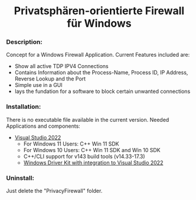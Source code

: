 <h1 align="center">Privatsphären-orientierte Firewall für Windows</h1>


### Description:
Concept for a Windows Firewall Application. 
Current Features included are:
- Show all active TDP IPV4 Connections
- Contains Information about the Process-Name, Process ID, IP Address, Reverse Lookup and the Port 
- Simple use in a GUI
- lays the fundation for a software to block certain unwanted connections


### Installation:
There is no executable file available in the current version.
Needed Applications and components:
- [Visual Studio 2022](https://visualstudio.microsoft.com/vs/)
   - For Windows 11 Users: C++ Win 11 SDK
   - For Windows 10 Users: C++ Win 11 SDK and Win 10 SDK
   - C++/CLI support for v143 build tools (v14.33-17.3)
   - [Windows Driver Kit with integration to Visual Studio 2022](https://learn.microsoft.com/en-us/windows-hardware/drivers/download-the-wdk)
   
### Uninstall:
Just delete the "PrivacyFirewall" folder.
